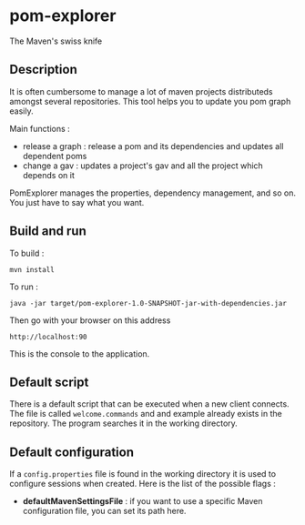 # pom-explorer
The Maven's swiss knife

## Description

It is often cumbersome to manage a lot of maven projects distributeds amongst several repositories. This tool helps you to update you pom graph easily.

Main functions :

- release a graph : release a pom and its dependencies and updates all dependent poms
- change a gav : updates a project's gav and all the project which depends on it

PomExplorer manages the properties, dependency management, and so on. You just have to say what you want.

## Build and run

To build :

	mvn install

To run :

	java -jar target/pom-explorer-1.0-SNAPSHOT-jar-with-dependencies.jar
	
Then go with your browser on this address

	http://localhost:90

This is the console to the application.

## Default script

There is a default script that can be executed when a new client connects. The file is called `welcome.commands` and and example already exists in the repository. The program searches it in the working directory.

## Default configuration

If a `config.properties` file is found in the working directory it is used to configure sessions when created. Here is the list of the possible flags :

- **defaultMavenSettingsFile** : if you want to use a specific Maven configuration file, you can set its path here.